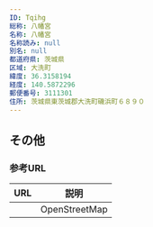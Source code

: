 ```yaml
---
ID: Tqihg
総称: 八幡宮
名称: 八幡宮
名称読み: null
別名: null
都道府県: 茨城県
区域: 大洗町
緯度: 36.3158194
経度: 140.5872296
郵便番号: 3111301
住所: 茨城県東茨城郡大洗町磯浜町６８９０
---
```


## その他

### 参考URL

| URL | 説明          |
| --- | ------------- |
|     | OpenStreetMap |
